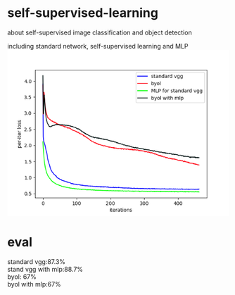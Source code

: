 # self-supervised-learning
about self-supervised image classification and object detection

including standard network, self-supervised learning and MLP
![image](https://github.com/futureisatyourhand/self-supervised-learning/blob/main/losses.png)  

# eval

standard vgg:87.3%  
stand vgg with mlp:88.7%  
byol: 67%  
byol with mlp:67% 
